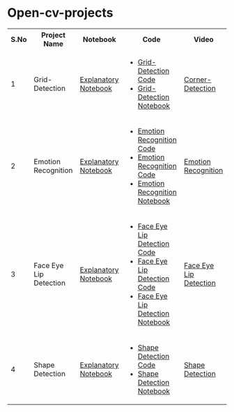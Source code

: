 # Open-cv-projects
<table>
  <tr>
  <th>S.No</th>
    <th>Project Name</th>
  <th>Notebook</th>
  <th>Code</th>
  <th>Video</th>
  </tr>
  
<tr style="text-align:left">
  <td>1</td>
  <td>Grid-Detection</td>
  <td><a href="Project1-Grid-Detection.html">Explanatory Notebook</a></td>
  <td>
    <ul>
      <li><a href="Project1-Grid-Detection.html">Grid-Detection Code </a></li>
      <li><a href="Project1-Grid-Detection.ipynb">Grid-Detection Notebook</a></li>
    </ul>
  </td>
  <td>
    <a href="https://youtu.be/xSLZbTlZli0" target="_blank">Corner-Detection</a>
  </td>
  </tr>
  <tr style="text-align:left">
  <td>2</td>
  <td>Emotion Recognition</td>
  <td><a href="Project2-EMOTION-RECOGNITION.html">Explanatory Notebook</a></td>
  <td>
    <ul>
      <li><a href="Flask-Real-time/app.py">Emotion Recognition Code </a></li>
      <li><a href="Flask-Real-time/camera.py">Emotion Recognition Code </a></li>
      <li><a href="Project2-EMOTION-RECOGNITION.html">Emotion Recognition Notebook</a></li>
    </ul>
  </td>
  <td>
    <a href="https://youtu.be/xmNL8xAC-Cg" target="_blank">Emotion Recognition</a>
  </td>
  </tr>
   <tr style="text-align:left">
  <td>3</td>
  <td>Face Eye Lip Detection</td>
  <td><a href="Project3-Face-Eye-Lip-Detection.html">Explanatory Notebook</a></td>
  <td>
    <ul>
      <li><a href="client1.py">Face Eye Lip Detection Code </a></li>
      <li><a href="server.py">Face Eye Lip Detection Code </a></li>
      <li><a href="Project3-Face-Eye-Lip-Detection.html">Face Eye Lip Detection Notebook</a></li>
    </ul>
  </td>
  <td>
    <a href="https://youtu.be/UAQeCR35KIA" target="_blank">Face Eye Lip Detection</a>
  </td>
  </tr>
     <tr style="text-align:left">
  <td>4</td>
  <td>Shape Detection</td>
  <td><a href="shapedetection.html">Explanatory Notebook</a></td>
  <td>
    <ul>
      <li><a href="Project4-shape-detection.html">Shape Detection Code </a></li>
      <li><a href="Project4-shape-detection.html">Shape Detection Notebook</a></li>
    </ul>
  </td>
  <td>
    <a href="https://youtu.be/gHuq8Ujy7jI" target="_blank">Shape Detection</a>
  </td>
  </tr>
  </table>

